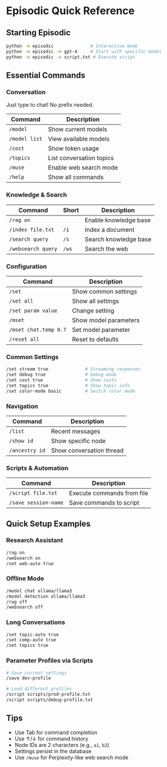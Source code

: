 # Episodic Quick Reference

## Starting Episodic
```bash
python -m episodic              # Interactive mode
python -m episodic -m gpt-4     # Start with specific model
python -m episodic -e script.txt # Execute script
```

## Essential Commands

### Conversation
Just type to chat! No prefix needed.

| Command | Description |
|---------|-------------|
| `/model` | Show current models |
| `/model list` | View available models |
| `/cost` | Show token usage |
| `/topics` | List conversation topics |
| `/muse` | Enable web search mode |
| `/help` | Show all commands |

### Knowledge & Search
| Command | Short | Description |
|---------|-------|-------------|
| `/rag on` | | Enable knowledge base |
| `/index file.txt` | `/i` | Index a document |
| `/search query` | `/s` | Search knowledge base |
| `/websearch query` | `/ws` | Search the web |

### Configuration
| Command | Description |
|---------|-------------|
| `/set` | Show common settings |
| `/set all` | Show all settings |
| `/set param value` | Change setting |
| `/mset` | Show model parameters |
| `/mset chat.temp 0.7` | Set model parameter |
| `/reset all` | Reset to defaults |

### Common Settings
```bash
/set stream true              # Streaming responses
/set debug true               # Debug mode
/set cost true                # Show costs
/set topics true              # Show topic info
/set color-mode basic         # Switch color mode
```

### Navigation
| Command | Description |
|---------|-------------|
| `/list` | Recent messages |
| `/show id` | Show specific node |
| `/ancestry id` | Show conversation thread |

### Scripts & Automation
| Command | Description |
|---------|-------------|
| `/script file.txt` | Execute commands from file |
| `/save session-name` | Save commands to script |

## Quick Setup Examples

### Research Assistant
```bash
/rag on
/websearch on
/set web-auto true
```

### Offline Mode
```bash
/model chat ollama/llama3
/model detection ollama/llama3
/rag off
/websearch off
```

### Long Conversations
```bash
/set topic-auto true
/set comp-auto true
/set topics true
```

### Parameter Profiles via Scripts
```bash
# Save current settings
/save dev-profile

# Load different profiles
/script scripts/prod-profile.txt
/script scripts/debug-profile.txt
```

## Tips
- Use Tab for command completion
- Use ↑/↓ for command history
- Node IDs are 2 characters (e.g., `a1`, `b2`)
- Settings persist in the database
- Use `/muse` for Perplexity-like web search mode
